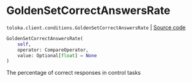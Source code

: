 # GoldenSetCorrectAnswersRate
`toloka.client.conditions.GoldenSetCorrectAnswersRate` | [Source code](https://github.com/Toloka/toloka-kit/blob/v1.0.1/src/client/conditions.py#L179)

```python
GoldenSetCorrectAnswersRate(
    self,
    operator: CompareOperator,
    value: Optional[float] = None
)
```

The percentage of correct responses in control tasks


